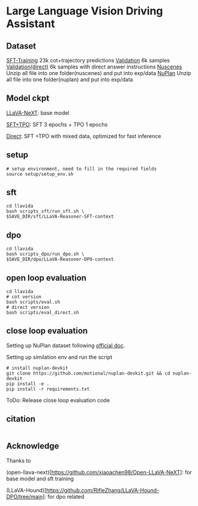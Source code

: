 # Large Language Vision Driving Assistant

## Dataset
[SFT-Training](https://drive.google.com/drive/folders/1tRhodZ-tRRluO_4yVm9wRBzxPHZ-WtRb?usp=sharing) 23k cot+trajectory predictions 
[Validation](https://drive.google.com/drive/folders/1tRhodZ-tRRluO_4yVm9wRBzxPHZ-WtRb?usp=sharing) 6k samples
[Validation(direct)](https://drive.google.com/drive/folders/1tRhodZ-tRRluO_4yVm9wRBzxPHZ-WtRb?usp=sharing) 6k samples with direct answer instructions
[Nuscenes](https://www.nuscenes.org/nuscenes#download) Unzip all file into one folder(nuscenes) and put into exp/data
[NuPlan](https://www.nuscenes.org/nuplan) Unzip all file into one folder(nuplan) and put into exp/data

## Model ckpt
[LLaVA-NeXT](https://huggingface.co/Share4oReasoning/Open-LLaVA-NeXT-LLaMA3-8B): base model 

[SFT+TPO](https://drive.google.com/drive/folders/1tRhodZ-tRRluO_4yVm9wRBzxPHZ-WtRb?usp=sharing): SFT 3 epochs + TPO 1 epochs

[Direct](https://drive.google.com/drive/folders/1tRhodZ-tRRluO_4yVm9wRBzxPHZ-WtRb?usp=sharing): SFT +TPO with mixed data, optimized for fast inference


## setup 
```
# setup environment, need to fill in the required fields
source setup/setup_env.sh
```
## sft
```
cd llavida
bash scripts_sft/run_sft.sh \
$SAVE_DIR/sft/LLaVA-Reasoner-SFT-context
```

## dpo
```
cd llavida
bash scripts_dpo/run_dpo.sh \
$SAVE_DIR/dpo/LLaVA-Reasoner-DPO-context
```

## open loop evaluation
```
cd llavida
# cot version
bash scripts/eval.sh
# direct version
bash scripts/eval_direct.sh
```
## close loop evaluation
Setting up NuPlan dataset following [official doc](https://nuplan-devkit.readthedocs.io/en/latest/dataset_setup.html).

Setting up similation env and run the script
```
# install nuplan-devkit
git clone https://github.com/motional/nuplan-devkit.git && cd nuplan-devkit
pip install -e .
pip install -r requirements.txt
```
ToDo: Release close loop evaluation code

## citation
```

```

## Acknowledge
Thanks to 

(open-llava-next)[https://github.com/xiaoachen98/Open-LLaVA-NeXT]: for base model and sft training

(LLaVA-Hound)[https://github.com/RifleZhang/LLaVA-Hound-DPO/tree/main]: for dpo related 

